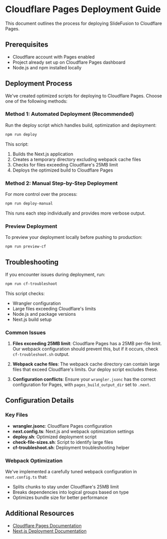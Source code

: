 # Cloudflare Pages Deployment Guide

This document outlines the process for deploying SlideFusion to Cloudflare Pages.

## Prerequisites

- Cloudflare account with Pages enabled
- Project already set up on Cloudflare Pages dashboard
- Node.js and npm installed locally

## Deployment Process

We've created optimized scripts for deploying to Cloudflare Pages. Choose one of the following methods:

### Method 1: Automated Deployment (Recommended)

Run the deploy script which handles build, optimization and deployment:

```bash
npm run deploy
```

This script:

1. Builds the Next.js application
2. Creates a temporary directory excluding webpack cache files
3. Checks for files exceeding Cloudflare's 25MB limit
4. Deploys the optimized build to Cloudflare Pages

### Method 2: Manual Step-by-Step Deployment

For more control over the process:

```bash
npm run deploy-manual
```

This runs each step individually and provides more verbose output.

### Preview Deployment

To preview your deployment locally before pushing to production:

```bash
npm run preview-cf
```

## Troubleshooting

If you encounter issues during deployment, run:

```bash
npm run cf-troubleshoot
```

This script checks:

- Wrangler configuration
- Large files exceeding Cloudflare's limits
- Node.js and package versions
- Next.js build setup

### Common Issues

1. **Files exceeding 25MB limit**: Cloudflare Pages has a 25MB per-file limit. Our webpack configuration should prevent this, but if it occurs, check `cf-troubleshoot.sh` output.

2. **Webpack cache files**: The webpack cache directory can contain large files that exceed Cloudflare's limits. Our deploy script excludes these.

3. **Configuration conflicts**: Ensure your `wrangler.jsonc` has the correct configuration for Pages, with `pages_build_output_dir` set to `.next`.

## Configuration Details

### Key Files

- **wrangler.jsonc**: Cloudflare Pages configuration
- **next.config.ts**: Next.js and webpack optimization settings
- **deploy.sh**: Optimized deployment script
- **check-file-sizes.sh**: Script to identify large files
- **cf-troubleshoot.sh**: Deployment troubleshooting helper

### Webpack Optimization

We've implemented a carefully tuned webpack configuration in `next.config.ts` that:

- Splits chunks to stay under Cloudflare's 25MB limit
- Breaks dependencies into logical groups based on type
- Optimizes bundle size for better performance

## Additional Resources

- [Cloudflare Pages Documentation](https://developers.cloudflare.com/pages/)
- [Next.js Deployment Documentation](https://nextjs.org/docs/deployment)
